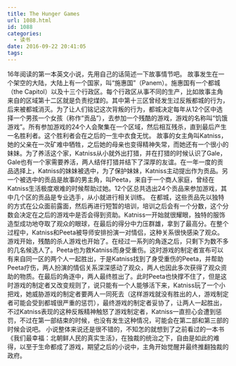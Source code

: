 ```yaml
---
title: The Hunger Games
url: 1088.html
id: 1088
categories:
  - 读书
date: 2016-09-22 20:41:05
tags:
---
```


16年阅读的第一本英文小说，先用自己的话简述一下故事情节吧。 故事发生在一个架空的大陆，大陆上有一个国家，叫“施惠国”（Panem）。施惠国有一个都城（the Capitol）以及十三个行政区。每个行政区从事不同的生产，比如故事主角来自的区域第十二区就是负责挖煤的。其中第十三区曾经发生过反叛都城的行为，后来被都城消灭。为了让人们铭记这次背叛的行为，都城决定每年从12个区中选择一个男孩一个女孩（称作“贡品”），去参加一个残酷的游戏，游戏的名称叫“饥饿游戏”。所有参加游戏的24个人会聚集在一个区域，然后相互残杀，直到最后产生一名胜利者。这个胜利者会在之后的一生中衣食无忧。 故事的女主角叫Katniss，她的父亲在一次矿难中牺牲，之后她的母亲也变得精神失常，而她还有一个很小的妹妹。为了养活这个家，Katniss从小就外出打猎，并在打猎的时候认识了Gale，Gale也有一个家需要养活，两人结伴打猎并结下了深厚的友谊。在一年一度的贡品选择上，Katniss的妹妹被选中，为了保护妹妹，Katniss主动提出作为贡品。另一个被选中的贡品是故事的男主角，叫Peeta，来自于一个商人家庭，曾经在Katniss生活极度艰难的时候帮助过她。12个区总共选出24个贡品来参加游戏，其中几个区的贡品是专业选手，从小就进行相关训练。 在都城，这些贡品先以独特的方式在公众面前露面，然后再进行短暂的培训，培训之后会有一个分数，这个分数会决定在之后的游戏中是否会得到资助。Katniss一开始就很耀眼，独特的服饰造型成功地夺取了观众的眼球，在最后的得分中力压群雄，拿到了最高分。在整个过程中，Katniss和Peeta被导师安排扮演一对情侣，这种关系很快感染了观众。游戏开始，残酷的杀人游戏也开始了。在经过一系列的角逐之后，只剩下为数不多的几名候选人了。Peeta也为救Katniss而身受重伤。这时游戏的制定者宣布可以有来自同一区的两个人一起胜出，于是Katniss找到了身受重伤的Peeta，并帮助Peeta疗伤，两人扮演的情侣关系深深感动了观众，两人也因此多次获得了观众资助的物质。在最后的角逐中，两人最终胜出了。此时Peeta也快撑不住了，但是这时游戏的制定者又改变规则了，说只能有一个人能够活下来，Katniss玩了一个小把戏，她威胁游戏的制定者要两人一同死去（这样游戏就没有胜出的人，游戏制定者可能会受到都城很严重的惩罚），最终游戏的制定者妥协了，让两人一起胜出，不过Katniss表现的这种反叛精神触怒了游戏制定者，Katniss一直担心会遭到惩罚，不过在第一部结束的时候，也没有发生这种情况，可能会在第二部和第三部的时候会说吧。 小说整体来说还是很不错的，不知怎的就想到了之前看过的一本书《我们最幸福：北朝鲜人民的真实生活》，在独裁的统治之下，自由是如此的难得，以至于生命都成了游戏，期望之后的小说中，主角开始觉醒并最终推翻独裁的政府。